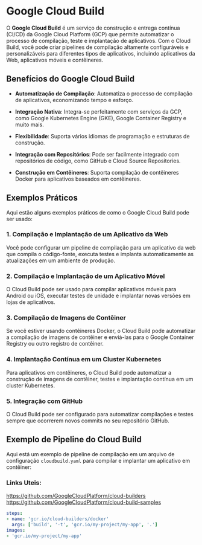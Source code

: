 # Google Cloud Build

O **Google Cloud Build** é um serviço de construção e entrega contínua (CI/CD) da Google Cloud Platform (GCP) que permite automatizar o processo de compilação, teste e implantação de aplicativos. Com o Cloud Build, você pode criar pipelines de compilação altamente configuráveis e personalizáveis para diferentes tipos de aplicativos, incluindo aplicativos da Web, aplicativos móveis e contêineres.

## Benefícios do Google Cloud Build

- **Automatização de Compilação**: Automatiza o processo de compilação de aplicativos, economizando tempo e esforço.

- **Integração Nativa**: Integra-se perfeitamente com serviços da GCP, como Google Kubernetes Engine (GKE), Google Container Registry e muito mais.

- **Flexibilidade**: Suporta vários idiomas de programação e estruturas de construção.

- **Integração com Repositórios**: Pode ser facilmente integrado com repositórios de código, como GitHub e Cloud Source Repositories.

- **Construção em Contêineres**: Suporta compilação de contêineres Docker para aplicativos baseados em contêineres.

## Exemplos Práticos

Aqui estão alguns exemplos práticos de como o Google Cloud Build pode ser usado:

### 1. Compilação e Implantação de um Aplicativo da Web

Você pode configurar um pipeline de compilação para um aplicativo da web que compila o código-fonte, executa testes e implanta automaticamente as atualizações em um ambiente de produção.

### 2. Compilação e Implantação de um Aplicativo Móvel

O Cloud Build pode ser usado para compilar aplicativos móveis para Android ou iOS, executar testes de unidade e implantar novas versões em lojas de aplicativos.

### 3. Compilação de Imagens de Contêiner

Se você estiver usando contêineres Docker, o Cloud Build pode automatizar a compilação de imagens de contêiner e enviá-las para o Google Container Registry ou outro registro de contêiner.

### 4. Implantação Contínua em um Cluster Kubernetes

Para aplicativos em contêineres, o Cloud Build pode automatizar a construção de imagens de contêiner, testes e implantação contínua em um cluster Kubernetes.

### 5. Integração com GitHub

O Cloud Build pode ser configurado para automatizar compilações e testes sempre que ocorrerem novos commits no seu repositório GitHub.

## Exemplo de Pipeline do Cloud Build

Aqui está um exemplo de pipeline de compilação em um arquivo de configuração `cloudbuild.yaml` para compilar e implantar um aplicativo em contêiner:

### Links Uteis: 
https://github.com/GoogleCloudPlatform/cloud-builders
https://github.com/GoogleCloudPlatform/cloud-build-samples

```yaml
steps:
- name: 'gcr.io/cloud-builders/docker'
  args: ['build', '-t', 'gcr.io/my-project/my-app', '.']
images:
- 'gcr.io/my-project/my-app'
